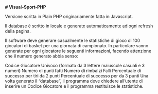 <b># Visual-Sport-PHP</b>

Versione scritta in Plain PHP originariamente fatta in Javascript.

Il database è scritto in locale e generato automaticamente ad ogni refresh della pagina.


Il software deve generare casualmente le statistiche di gioco di 100 giocatori di basket per una giornata di campionato. In particolare vanno generate per ogni giocatore le seguenti informazioni, facendo attenzione che il numero generato abbia senso:

Codice Giocatore Univoco (formato da 3 lettere maiuscole casuali e 3 numeri)
Numero di punti fatti
Numero di rimbalzi
Falli
Percentuale di successo per tiri da 2 punti
Percentuale di successo per da 3 punti Una volta generato il “database”, il programma deve chiedere all’utente di inserire un Codice Giocatore e il programma restituisce le statistiche.

